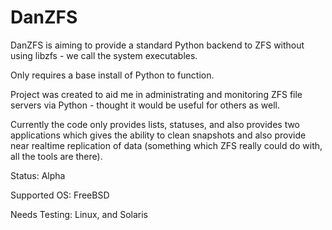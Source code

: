 # DanZFS

DanZFS is aiming to provide a standard Python backend to ZFS without using libzfs - we call the system executables.

Only requires a base install of Python to function.

Project was created to aid me in administrating and monitoring ZFS file servers via Python - thought it would be useful for others as well.

Currently the code only provides lists, statuses, and also provides two applications which gives the ability to clean snapshots and also provide near realtime replication of data (something which ZFS really could do with, all the tools are there).



Status: Alpha

Supported OS: FreeBSD

Needs Testing: Linux, and Solaris
